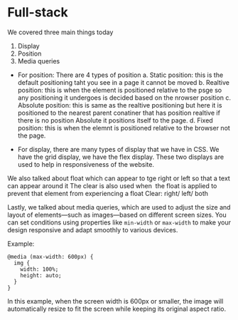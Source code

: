 # Full-stack
We covered three main things today
1. Display
2. Position
3. Media queries
- For position:
There are 4 types of position
a. Static position: this is the default positioning taht you see in a page it cannot be moved
b. Realtive position: this is when the element is positioned relative to the psge so any positioning it undergoes is decided based on the nrowser position
c. Absolute position: this is same as the realtive positioning but here it is positioned to the nearest parent conatiner that has position realtive if there is no position Absolute it positions itself to the page.
d. Fixed position: this is when the elemnt is positioned relative to the browser not the page.

- For display, there are many types of display that we have in CSS. We have the grid display, we have the flex display. These two displays are used to help in responsiveness of the website.

We also talked about float which can appear to tge right or left so that a text can appear around it
The clear is also used when  the float is applied to prevent that element from experiencing a float
Clear: right/ left/ both

Lastly, we talked about media queries, which are used to adjust the size and layout of elements—such as images—based on different screen sizes. You can set conditions using properties like `min-width` or `max-width` to make your design responsive and adapt smoothly to various devices.

Example:
```
@media (max-width: 600px) {
  img {
    width: 100%;
    height: auto;
  }
}
```
In this example, when the screen width is 600px or smaller, the image will automatically resize to fit the screen while keeping its original aspect ratio.
